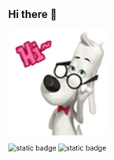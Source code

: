 ## Hi there 👋

<img src= "https://github.com/Astalex-s/Astalex-s/blob/main/cute-dog.gif" alt="The unlimited" width="200">

![static badge](https://img.shields.io/badge/py-python-brightgreen?logo=python)
![static badge](https://img.shields.io/badge/-django-blue?logo=django)
  

